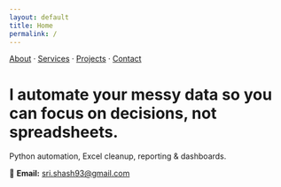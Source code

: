 ```yaml
---
layout: default
title: Home
permalink: /
---
```


[About](/Portfolio/about/) · [Services](/Portfolio/services/) · [Projects](/Portfolio/projects/) · [Contact](/Portfolio/contact/)

# I automate your messy data so you can focus on decisions, not spreadsheets.
Python automation, Excel cleanup, reporting & dashboards.  

📧 **Email:** sri.shash93@gmail.com
